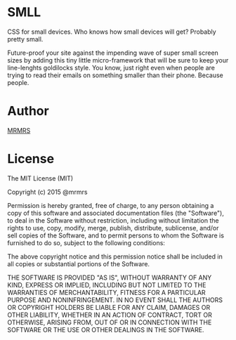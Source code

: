 # SMLL

CSS for small devices.
Who knows how small devices will get? Probably pretty small.

Future-proof your site against the impending wave of
super small screen sizes by adding this tiny little micro-framework that will be sure to keep your line-lenghts goldilocks style. You know, just right even when people are trying to read their emails on something smaller than their phone. Because people.


# Author

[MRMRS](http://mrmrs.cc "Adam Morse - Designer Developer")

# License

The MIT License (MIT)

Copyright (c) 2015 @mrmrs

Permission is hereby granted, free of charge, to any person obtaining a copy
of this software and associated documentation files (the "Software"), to deal
in the Software without restriction, including without limitation the rights
to use, copy, modify, merge, publish, distribute, sublicense, and/or sell
copies of the Software, and to permit persons to whom the Software is
furnished to do so, subject to the following conditions:

The above copyright notice and this permission notice shall be included in
all copies or substantial portions of the Software.

THE SOFTWARE IS PROVIDED "AS IS", WITHOUT WARRANTY OF ANY KIND, EXPRESS OR
IMPLIED, INCLUDING BUT NOT LIMITED TO THE WARRANTIES OF MERCHANTABILITY,
FITNESS FOR A PARTICULAR PURPOSE AND NONINFRINGEMENT. IN NO EVENT SHALL THE
AUTHORS OR COPYRIGHT HOLDERS BE LIABLE FOR ANY CLAIM, DAMAGES OR OTHER
LIABILITY, WHETHER IN AN ACTION OF CONTRACT, TORT OR OTHERWISE, ARISING FROM,
OUT OF OR IN CONNECTION WITH THE SOFTWARE OR THE USE OR OTHER DEALINGS IN
THE SOFTWARE.

